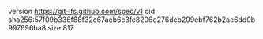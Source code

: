 version https://git-lfs.github.com/spec/v1
oid sha256:57f09b336f88f32c67aeb6c3fc8206e276dcb209ebf762b2ac6dd0b997696ba8
size 817

